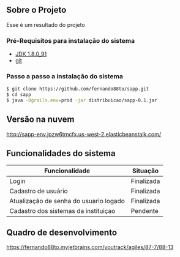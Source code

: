 ## Sobre o Projeto

Esse é um resultado do projeto  

### Pré-Requisitos para instalação do sistema
 - [JDK 1.8.0_91 ](https://www.oracle.com/technetwork/java/javase/downloads/java-archive-javase8-2177648.html "JDK 1.8")
 - [git]( https://git-scm.com/ "git")
### Passo a passo a instalação do sistema
```sh
$ git clone https://github.com/fernando88to/sapp.git
$ cd sapp
$ java -Dgrails.env=prod -jar distribuicao/sapp-0.1.jar 
```

## Versão na nuvem

http://sapp-env.jpzw6tmcfx.us-west-2.elasticbeanstalk.com/

## Funcionalidades do sistema

| Funcionalidade | Situação |
| ------ | ------ |
| Login | Finalizada |
| Cadastro de usuário  | Finalizada |
| Atualização de senha do usuario logado | Finalizada |
| Cadastro dos sistemas da instituiçao | Pendente |


## Quadro de desenvolvimento

https://fernando88to.myjetbrains.com/youtrack/agiles/87-7/88-13




